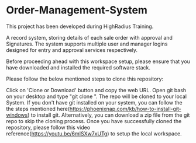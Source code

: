 # Order-Management-System

This project has been developed during HighRadius Training.

A record system, storing details of each sale order with approval and Signatures. The system supports multiple user and manager logins designed for entry and approval services respectively.

Before proceeding ahead with this workspace setup, please ensure that you have downloaded and installed the required software stack.

Please follow the below mentioned steps to clone this repository:

Click on 'Clone or Download' button and copy the web URL.
Open git bash on your desktop and type "git clone ".
The repo will be cloned to your local System.
If you don't have git installed on your system, you can follow the the steps mentioned here(https://phoenixnap.com/kb/how-to-install-git-windows) to install git.
Alternatively, you can download a zip file from the git repo to skip the cloning process.
Once you have successfully cloned the repository, please follow this video reference(https://youtu.be/6mISXw7xUTg) to setup the local workspace.
